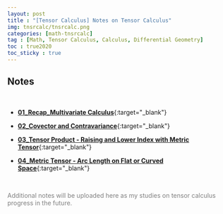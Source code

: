 ```yaml
---
layout: post
title : "[Tensor Calculus] Notes on Tensor Calculus"
img: tnsrcalc/tnsrcalc.png
categories: [math-tnsrcalc]  
tag : [Math, Tensor Calculus, Calculus, Differential Geometry]
toc : true2020
toc_sticky : true
---
```


## **Notes**

<br/>

- [**01_Recap_Multivariate Calculus**](https://drive.google.com/file/d/1gimhkcZIv5TlK5_TNL7ilCT3dRfhEHvS/view?usp=drive_link){:target="_blank"}

- [**02_Covector and Contravariance**](https://drive.google.com/file/d/1tL-Q7VkwZrRcYK4-mzkzOxgQSwfVDwhu/view?usp=drive_link){:target="_blank"}

- [**03_Tensor Product - Raising and Lower Index with Metric Tensor**](https://drive.google.com/file/d/137poJaeFo0FhmrRhOJIqUezWzYwwrtRe/view?usp=drive_link){:target="_blank"}

- [**04_Metric Tensor - Arc Length on Flat or Curved Space**](https://drive.google.com/file/d/19eMAsSluE3roRz-O2a4MeqmzFgJegTmo/view?usp=drive_link){:target="_blank"}
  

<br/>

<p style="color:gray">Additional notes will be uploaded here as my studies on tensor calculus progress in the future.</p>